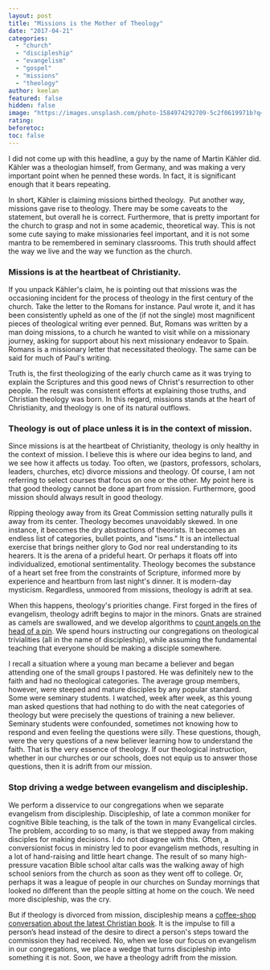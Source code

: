 ```yaml
---
layout: post
title: "Missions is the Mother of Theology"
date: "2017-04-21"
categories: 
  - "church"
  - "discipleship"
  - "evangelism"
  - "gospel"
  - "missions"
  - "theology"
author: keelan
featured: false
hidden: false
image: "https://images.unsplash.com/photo-1584974292709-5c2f0619971b?q=80\&w=870\&auto=format\&fit=crop\&ixlib=rb-4.0.3\&ixid=M3wxMjA3fDB8MHxwaG90by1wYWdlfHx8fGVufDB8fHx8fA%3D%3D"
rating:
beforetoc:
toc: false
---
```


I did not come up with this headline, a guy by the name of Martin Kähler did. Kähler was a theologian himself, from Germany, and was making a very important point when he penned these words. In fact, it is significant enough that it bears repeating.

In short, Kähler is claiming missions birthed theology.  Put another way, missions gave rise to theology. There may be some caveats to the statement, but overall he is correct. Furthermore, that is pretty important for the church to grasp and not in some academic, theoretical way. This is not some cute saying to make missionaries feel important, and it is not some mantra to be remembered in seminary classrooms. This truth should affect the way we live and the way we function as the church.

### Missions is at the heartbeat of Christianity.

If you unpack Kähler's claim, he is pointing out that missions was the occasioning incident for the process of theology in the first century of the church. Take the letter to the Romans for instance. Paul wrote it, and it has been consistently upheld as one of the (if not the single) most magnificent pieces of theological writing ever penned. But, Romans was written by a man doing missions, to a church he wanted to visit while on a missionary journey, asking for support about his next missionary endeavor to Spain. Romans is a missionary letter that necessitated theology. The same can be said for much of Paul's writing.

Truth is, the first theologizing of the early church came as it was trying to explain the Scriptures and this good news of Christ's resurrection to other people. The result was consistent efforts at explaining those truths, and Christian theology was born. In this regard, missions stands at the heart of Christianity, and theology is one of its natural outflows.

### Theology is out of place unless it is in the context of mission.

Since missions is at the heartbeat of Christianity, theology is only healthy in the context of mission. I believe this is where our idea begins to land, and we see how it affects us today. Too often, we (pastors, professors, scholars, leaders, churches, etc) divorce missions and theology. Of course, I am not referring to select courses that focus on one or the other. My point here is that good theology cannot be done apart from mission. Furthermore, good mission should always result in good theology.

Ripping theology away from its Great Commission setting naturally pulls it away from its center. Theology becomes unavoidably skewed. In one instance, it becomes the dry abstractions of theorists. It becomes an endless list of categories, bullet points, and "isms." It is an intellectual exercise that brings neither glory to God nor real understanding to its hearers. It is the arena of a prideful heart. Or perhaps it floats off into individualized, emotional sentimentality. Theology becomes the substance of a heart set free from the constraints of Scripture, informed more by experience and heartburn from last night's dinner. It is modern-day mysticism. Regardless, unmoored from missions, theology is adrift at sea.

When this happens, theology's priorities change. First forged in the fires of evangelism, theology adrift begins to major in the minors. Gnats are strained as camels are swallowed, and we develop algorithms to [count angels on the head of a pin](https://www.wikiwand.com/en/How_many_angels_can_dance_on_the_head_of_a_pin%3F). We spend hours instructing our congregations on theological trivialities (all in the name of discipleship), while assuming the fundamental teaching that everyone should be making a disciple somewhere.

I recall a situation where a young man became a believer and began attending one of the small groups I pastored. He was definitely new to the faith and had no theological categories. The average group members, however, were steeped and mature disciples by any popular standard. Some were seminary students. I watched, week after week, as this young man asked questions that had nothing to do with the neat categories of theology but were precisely the questions of training a new believer. Seminary students were confounded, sometimes not knowing how to respond and even feeling the questions were silly. These questions, though, were the very questions of a new believer learning how to understand the faith. That is the very essence of theology. If our theological instruction, whether in our churches or our schools, does not equip us to answer those questions, then it is adrift from our mission.

### Stop driving a wedge between evangelism and discipleship.

We perform a disservice to our congregations when we separate evangelism from discipleship. Discipleship, of late a common moniker for cognitive Bible teaching, is the talk of the town in many Evangelical circles. The problem, according to so many, is that we stepped away from making disciples for making decisions. I do not disagree with this. Often, a conversionist focus in ministry led to poor evangelism methods, resulting in a lot of hand-raising and little heart change. The result of so many high-pressure vacation Bible school altar calls was the walking away of high school seniors from the church as soon as they went off to college. Or, perhaps it was a league of people in our churches on Sunday mornings that looked no different than the people sitting at home on the couch. We need more discipleship, was the cry.

But if theology is divorced from mission, discipleship means a [coffee-shop conversation about the latest Christian book](https://keelancook.com/2016/08/is-our-understanding-of-discipleship-anemic.html). It is the impulse to fill a person’s head instead of the desire to direct a person's steps toward the commission they had received. No, when we lose our focus on evangelism in our congregations, we place a wedge that turns discipleship into something it is not. Soon, we have a theology adrift from the mission.
